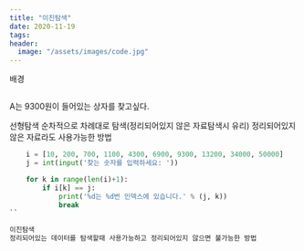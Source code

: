 ```yaml
---
title: "이진탐색"
date: 2020-11-19
tags:
header:
  image: "/assets/images/code.jpg"
---
```

배경

<img src="{{ site.url }}{{ site.baseurl }}/assets/images/money1.jpg" alt="">

A는 9300원이 들어있는 상자를 찾고싶다.

선형탐색
순차적으로 차례대로 탐색(정리되어있지 않은 자료탐색시 유리)
정리되어있지 않은 자료라도 사용가능한 방법

```python
    i = [10, 200, 700, 1100, 4300, 6900, 9300, 13200, 34000, 50000]
    j = int(input('찾는 숫자를 입력하세요: '))

    for k in range(len(i)+1):
        if i[k] == j:
            print('%d는 %d번 인덱스에 있습니다.' % (j, k))
            break
``

이진탐색
정리되어있는 데이터를 탐색할때 사용가능하고 정리되어있지 않으면 불가능한 방법
